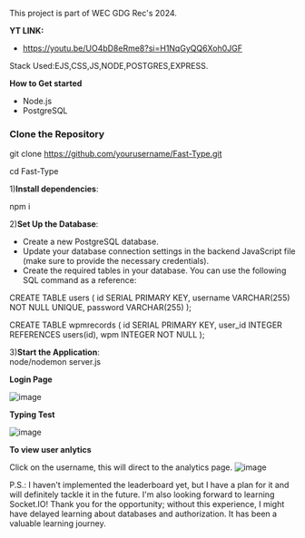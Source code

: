
This project is part of WEC GDG Rec's 2024.<br>

**YT LINK:**
- https://youtu.be/UO4bD8eRme8?si=H1NqGyQQ6Xoh0JGF <br>

Stack Used:EJS,CSS,JS,NODE,POSTGRES,EXPRESS. <br>


**How to Get started**
- Node.js 
- PostgreSQL

### Clone the Repository
git clone https://github.com/yourusername/Fast-Type.git<br>

cd Fast-Type<br>

1)**Install dependencies**:

npm i<br>

2)**Set Up the Database**:
- Create a new PostgreSQL database.<br>
- Update your database connection settings in the backend JavaScript file (make sure to provide the necessary credentials).<br>
- Create the required tables in your database. You can use the following SQL command as a reference:

CREATE TABLE users (
    id SERIAL PRIMARY KEY,
    username VARCHAR(255) NOT NULL UNIQUE,
    password VARCHAR(255) 
);

CREATE TABLE wpmrecords (
    id SERIAL PRIMARY KEY,
    user_id INTEGER REFERENCES users(id),
    wpm INTEGER NOT NULL
);<br>

3)**Start the Application**:<br>
node/nodemon server.js

**Login Page**<br>

![image](https://github.com/user-attachments/assets/5f564fdc-5732-4794-bab8-b9b3f8f917ac)

**Typing Test**<br>

![image](https://github.com/user-attachments/assets/627ecf23-ee42-4e01-98f8-808dc67cdfd2)

**To view user anlytics**<br>

Click on the username, this will direct to the analytics page.
![image](https://github.com/user-attachments/assets/d77fa70d-5d00-48be-8f1c-fea99c99939c)

P.S.: I haven't implemented the leaderboard yet, but I have a plan for it and will definitely tackle it in the future. I'm also looking forward to learning Socket.IO! Thank you for the opportunity; without this experience, I might have delayed learning about databases and authorization. It has been a valuable learning journey.





